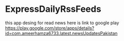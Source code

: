 # ExpressDailyRssFeeds
this app desing for read news here is link to google play 
https://play.google.com/store/apps/details?id=com.ameerhamza6733.latest.newsUpdatesPakistan 

